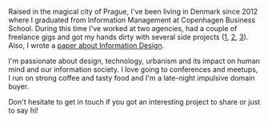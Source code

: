 Raised in the magical city of Prague, I've been living in Denmark since 2012 where I graduated from Information Management at Copenhagen Business School. During this time I've worked at two agencies, had a couple of freelance gigs and got my hands dirty with several side projects ([1][410afde3], [2][719b5ad5], [3][e68c244a]). Also, I wrote a [paper about Information Design][8d07bf5b].

I'm passionate about design, technology, urbanism and its impact on human mind and our information society. I love going to conferences and meetups, I run on strong coffee and tasty food and I'm a late-night impulsive domain buyer.

Don't hesitate to get in touch if you got an interesting project to share or just to say hi!


  [410afde3]: http://informationbomb.net "Information Bomb"
  [719b5ad5]: http://takemetodenmark.com "Take Me To Denmark"
  [e68c244a]: http://urbancultures.co "Urban Cultures"
  [8d07bf5b]: https://iljapanic.github.io/panic-bachelor "Going Beyond HCI: Information design for knowledge-sharing platforms and information-seeking behavior support in the context of travel"
